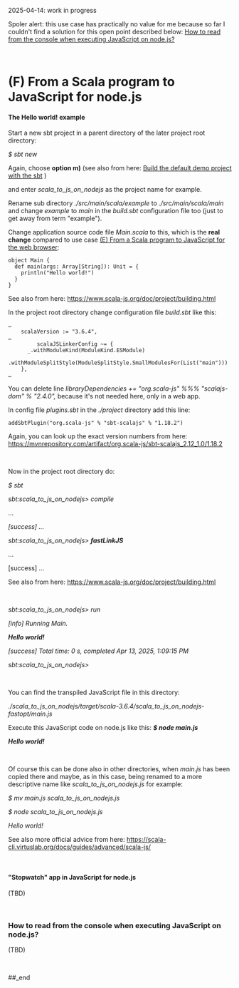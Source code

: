 2025-04-14: work in progress

Spoler alert: this use case has practically no value for me because so far I couldn't find a solution for this open point described below: [How to read from the console when executing JavaScript on node.js?](#how-to-read-from-the-console-when-executing-javascript-on-node)

<br/>

# (F) From a Scala program to JavaScript for node.js

#### The Hello world! example

Start a new sbt project in a parent directory of the later project root directory:

_$ sbt new_

Again, choose **option m)** (see also from here: [Build the default demo project with the sbt](https://github.com/PLC-Programmer/PLC-Programmer.github.io/blob/main/(E)%20From%20a%20Scala%20program%20to%20JavaScript%20for%20the%20web%20browser.md#build-the-default-demo-project-with-the-sbt) )

and enter _scala_to_js_on_nodejs_ as the project name for example.

Rename sub directory _./src/main/scala/example_ to _./src/main/scala/main_ and change _example_ to _main_ in the _build.sbt_ configuration file too (just to get away from term "example").

Change application source code file _Main.scala_ to this, which is the **real change** compared to use case [(E) From a Scala program to JavaScript for the web browser](https://github.com/PLC-Programmer/PLC-Programmer.github.io/blob/main/(E)%20From%20a%20Scala%20program%20to%20JavaScript%20for%20the%20web%20browser.md#e-from-a-scala-program-to-javascript-for-the-web-browser):

```
object Main {
  def main(args: Array[String]): Unit = {
    println("Hello world!")
  }
}
```

See also from here: https://www.scala-js.org/doc/project/building.html

In the project root directory change configuration file _build.sbt_ like this:

```
…
    scalaVersion := "3.6.4",
…
         scalaJSLinkerConfig ~= {
      _.withModuleKind(ModuleKind.ESModule)
      .withModuleSplitStyle(ModuleSplitStyle.SmallModulesFor(List("main")))
    },
…
```

You can delete line _libraryDependencies += "org.scala-js" %%% "scalajs-dom" % "2.4.0",_ because it's not needed here, only in a web app.

In config file _plugins.sbt_ in the _./project_ directory add this line:

```
addSbtPlugin("org.scala-js" % "sbt-scalajs" % "1.18.2")
```

Again, you can look up the exact version numbers from here: https://mvnrepository.com/artifact/org.scala-js/sbt-scalajs_2.12_1.0/1.18.2

<br/>

Now in the project root directory do:

_$ sbt_

_sbt:scala_to_js_on_nodejs> compile_

…

_[success] …_

_sbt:scala_to_js_on_nodejs> **fastLinkJS**_

…

[success] …

See also from here: https://www.scala-js.org/doc/project/building.html

<br/>

_sbt:scala_to_js_on_nodejs> run_

_[info] Running Main._

_**Hello world!**_

_[success] Total time: 0 s, completed Apr 13, 2025, 1:09:15 PM_

_sbt:scala_to_js_on_nodejs>_

<br/>

You can find the transpiled JavaScript file in this directory:

_./scala_to_js_on_nodejs/target/scala-3.6.4/scala_to_js_on_nodejs-fastopt/main.js_

Execute this JavaScript code on node.js like this: _**$ node main.js**_

_**Hello world!**_

<br/>

Of course this can be done also in other directories, when _main.js_ has been copied there and maybe, as in this case, being renamed to a more descriptive name like _scala_to_js_on_nodejs.js_ for example:

_$ mv main.js scala_to_js_on_nodejs.js_

_$ node scala_to_js_on_nodejs.js_

_Hello world!_

See also more official advice from here: https://scala-cli.virtuslab.org/docs/guides/advanced/scala-js/

<br/>

#### "Stopwatch" app in JavaScript for node.js

(TBD)

<br/>

### How to read from the console when executing JavaScript on node.js?

(TBD)

<br/>

##_end
